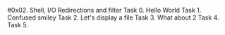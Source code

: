 #0x02. Shell, I/O Redirections and filter
Task 0. Hello World
Task 1. Confused smiley
Task 2. Let's display a file
Task 3.  What about 2
Task 4.
Task 5.
